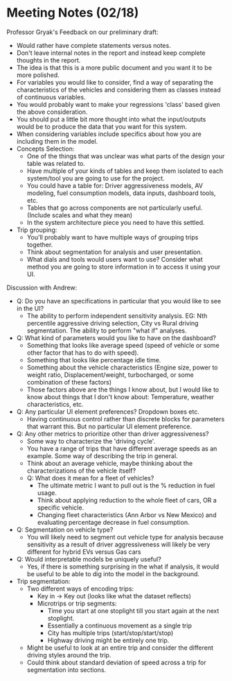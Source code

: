 # Meeting Notes (02/18)

Professor Gryak's Feedback on our preliminary draft:

- Would rather have complete statements versus notes.
- Don't leave internal notes in the report and instead keep complete thoughts in the report.
- The idea is that this is a more public document and you want it to be more polished.
- For variables you would like to consider, find a way of separating the characteristics of the vehicles and considering them as classes instead of continuous variables.
- You would probably want to make your regressions 'class' based given the above consideration.
- You should put a little bit more thought into what the input/outputs would be to produce the data that you want for this system.
- When considering variables include specifics about how you are including them in the model.
- Concepts Selection:
    - One of the things that was unclear was what parts of the design your table was related to.
    - Have multiple of your kinds of tables and keep them isolated to each system/tool you are going to use for the project.
    - You could have a table for: Driver aggressiveness models, AV modeling, fuel consumption models, data inputs, dashboard tools, etc.
    - Tables that go across components are not particularly useful. (Include scales and what they mean)
    - In the system architecture piece you need to have this settled.
- Trip grouping:
    - You'll probably want to have multiple ways of grouping trips together.
    - Think about segmentation for analysis and user presentation.
    - What dials and tools would users want to use? Consider what method you are going to store information in to access it using your UI.

Discussion with Andrew:

- Q: Do you have an specifications in particular that you would like to see in the UI?
    - The ability to perform independent sensitivity analysis. EG: Nth percentile aggressive driving selection, City vs Rural driving segmentation. The ability to perform "what if" analyses.
- Q: What kind of parameters would you like to have on the dashboard?
    - Something that looks like average speed (speed of vehicle or some other factor that has to do with speed).
    - Something that looks like percentage idle time.
    - Something about the vehicle characteristics (Engine size, power to weight ratio, Displacement/weight, turbocharged, or some combination of these factors)
    - Those factors above are the things I know about, but I would like to know about things that I don't know about: Temperature, weather characteristics, etc.
- Q: Any particular UI element preferences? Dropdown boxes etc.
    - Having continuous control rather than discrete blocks for parameters that warrant this. But no particular UI element preference.
- Q: Any other metrics to prioritize other than driver aggressiveness?
    - Some way to characterize the 'driving cycle'.
    - You have a range of trips that have different average speeds as an example. Some way of describing the trip in general.
    - Think about an average vehicle, maybe thinking about the characterizations of the vehicle itself?
    - Q: What does it mean for a fleet of vehicles?
        - The ultimate metric I want to pull out is the % reduction in fuel usage.
        - Think about applying reduction to the whole fleet of cars, OR a specific vehicle.
        - Changing fleet characteristics (Ann Arbor vs New Mexico) and evaluating percentage decrease in fuel consumption.
- Q: Segmentation on vehicle type?
    - You will likely need to segment out vehicle type for analysis because sensitivity as a result of driver aggressiveness will likely be very different for hybrid EVs versus Gas cars
- Q: Would interpretable models be uniquely useful?
    - Yes, if there is something surprising in the what if analysis, it would be useful to be able to dig into the model in the background.
- Trip segmentation:
    - Two different ways of encoding trips:
        - Key in → Key out (looks like what the dataset reflects)
        - Microtrips or trip segments:
            - Time you start at one stoplight till you start again at the next stoplight.
            - Essentially a continuous movement as a single trip
            - City has multiple trips (start/stop/start/stop)
            - Highway driving might be entirely one trip.
    - Might be useful to look at an entire trip and consider the different driving styles around the trip.
    - Could think about standard deviation of speed across a trip for segmentation into sections.